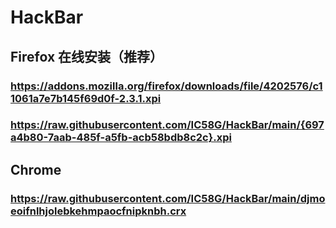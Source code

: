 # HackBar

## Firefox 在线安装（推荐）

### https://addons.mozilla.org/firefox/downloads/file/4202576/c11061a7e7b145f69d0f-2.3.1.xpi
### https://raw.githubusercontent.com/IC58G/HackBar/main/{697a4b80-7aab-485f-a5fb-acb58bdb8c2c}.xpi

## Chrome 
### https://raw.githubusercontent.com/IC58G/HackBar/main/djmoeoifnlhjolebkehmpaocfnipknbh.crx